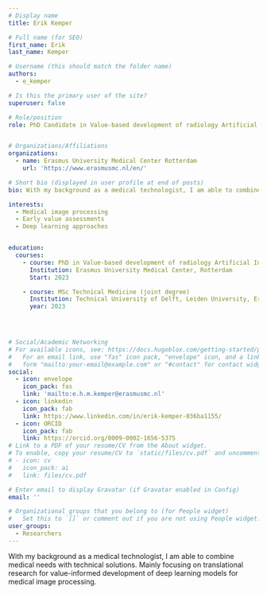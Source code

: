 ```yaml
---
# Display name
title: Erik Kemper

# Full name (for SEO)
first_name: Erik 
last_name: Kemper

# Username (this should match the folder name)
authors:
  - e_kemper

# Is this the primary user of the site?
superuser: false

# Role/position
role: PhD Candidate in Value-based development of radiology Artificial Intelligence


# Organizations/Affiliations
organizations:
  - name: Erasmus University Medical Center Rotterdam
    url: 'https://www.erasmusmc.nl/en/'

# Short bio (displayed in user profile at end of posts)
bio: With my background as a medical technologist, I am able to combine medical needs with technical solutions. Mainly focusing on translational research for value-informed development of deep learning models for medical image processing.

interests:
  - Medical image processing
  - Early value assessments
  - Deep learning approaches


education:
  courses:
    - course: PhD in Value-based development of radiology Artificial Intelligence
      Institution: Erasmus University Medical Center, Rotterdam
      Start: 2023

    - course: MSc Technical Medicine (joint degree)
      Institution: Technical University of Delft, Leiden University, Erasmus University Rotterdam
      year: 2023

   


# Social/Academic Networking
# For available icons, see: https://docs.hugoblox.com/getting-started/page-builder/#icons
#   For an email link, use "fas" icon pack, "envelope" icon, and a link in the
#   form "mailto:your-email@example.com" or "#contact" for contact widget.
social:
  - icon: envelope
    icon_pack: fas
    link: 'mailto:e.h.m.kemper@erasmusmc.nl'
  - icon: linkedin
    icon_pack: fab
    link: https://www.linkedin.com/in/erik-kemper-036ba1155/
  - icon: ORCID
    icon_pack: fab
    link: https://orcid.org/0009-0002-1656-5375  
# Link to a PDF of your resume/CV from the About widget.
# To enable, copy your resume/CV to `static/files/cv.pdf` and uncomment the lines below.
# - icon: cv
#   icon_pack: ai
#   link: files/cv.pdf

# Enter email to display Gravatar (if Gravatar enabled in Config)
email: ''

# Organizational groups that you belong to (for People widget)
#   Set this to `[]` or comment out if you are not using People widget.
user_groups:
  - Researchers
---
```

With my background as a medical technologist, I am able to combine medical needs with technical solutions. Mainly focusing on translational research for value-informed development of deep learning models for medical image processing.